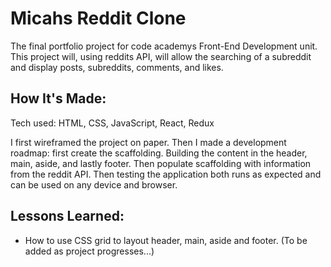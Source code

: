 # Micahs Reddit Clone

The final portfolio project for code academys Front-End Development unit. This project will, using reddits API, will allow the searching of a subreddit and display posts, subreddits, comments, and likes.

## How It's Made:

Tech used: HTML, CSS, JavaScript, React, Redux

I first wireframed the project on paper. Then I made a development roadmap: first create the scaffolding. Building the content in the header, main, aside, and lastly footer. Then populate scaffolding with information from the reddit API. Then testing the application both runs as expected and can be used on any device and browser.

## Lessons Learned: 

- How to use CSS grid to layout header, main, aside and footer.
(To be added as project progresses...)

